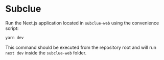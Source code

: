 # Subclue

Run the Next.js application located in `subclue-web` using the convenience script:

```bash
yarn dev
```

This command should be executed from the repository root and will run `next dev` inside the `subclue-web` folder.
